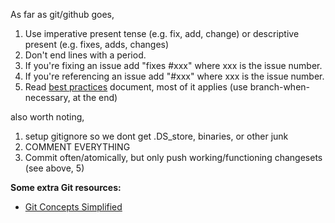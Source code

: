 As far as git/github goes,

1. Use imperative present tense (e.g. fix, add, change) or descriptive present (e.g. fixes, adds, changes)
2. Don't end lines with a period. 
3. If you're fixing an issue add "fixes #xxx" where xxx is the issue number. 
4. If you're referencing an issue add "#xxx" where xxx is the issue number. 
5. Read [best practices](assets/VCS-best_practices.pdf) document, most of it applies (use branch-when-necessary, at the end)

also worth noting, 

1. setup gitignore so we dont get .DS_store, binaries, or other junk
2. COMMENT EVERYTHING
3. Commit often/atomically, but only push working/functioning changesets (see above, 5)


**Some extra Git resources:**

- [Git Concepts Simplified][gitsimp]





[gitsimp]: http://gitolite.com/gcs/index.html